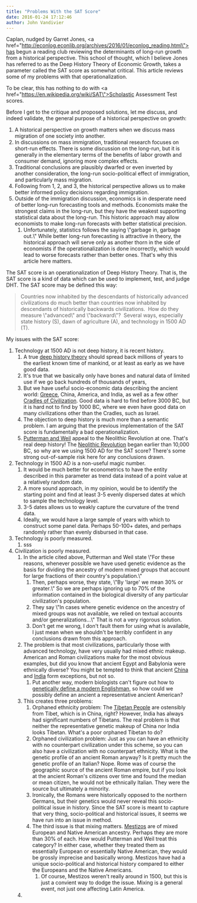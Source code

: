 ```yaml
---
title: "Problems With the SAT Score"
date: 2016-01-24 17:12:46
author: John Vandivier
---
```




Caplan, nudged by Garret Jones, <a href=\"http://econlog.econlib.org/archives/2016/01/econlog_reading.html\">has begun a reading club</a> reviewing the determinants of long-run growth from a historical perspective. This school of thought, which I believe Jones has referred to as the Deep History Theory of Economic Growth, takes a parameter called the SAT score as somewhat critical. This article reviews some of my problems with that operationalization.

To be clear, this has nothing to do with <a href=\"https://en.wikipedia.org/wiki/SAT\">Scholastic Assessment Test</a> scores.

Before I get to the critique and proposed solutions, let me discuss, and indeed validate, the general purpose of a historical perspective on growth:
<ol>
	<li>A historical perspective on growth matters when we discuss mass migration of one society into another.</li>
	<li>In discussions on mass immigration, traditional research focuses on short-run effects. There is some discussion on the long-run, but it is generally in the elementary terms of the benefits of labor growth and consumer demand, ignoring more complex effects.</li>
	<li>Traditional conclusions are plausibly dwarfed or even inverted by another consideration, the long-run socio-political effect of immigration, and particularly mass migration.</li>
	<li>Following from 1, 2, and 3, the historical perspective allows us to make better informed policy decisions regarding immigration.</li>
	<li>Outside of the immigration discussion, economics is in desperate need of better long-run forecasting tools and methods. Economists make the strongest claims in the long-run, but they have the weakest supporting statistical data about the long-run. This historic approach may allow economists to make long-run forecasts with better statistical precision.
<ol>
	<li>Unfortunately, statistics follows the saying \"garbage in, garbage out.\" While better long-run forecasting is attractive in theory, the historical approach will serve only as another thorn in the side of economists if the operationalization is done incorrectly, which would lead to worse forecasts rather than better ones. That's why this article here matters.</li>
</ol>
</li>
</ol>
The SAT score is an operationalization of Deep History Theory. That is, the SAT score is a kind of data which can be used to implement, test, and judge DHT. The SAT score may be defined this way:
<blockquote>Countries now inhabited by the descendants of historically advanced civilizations do much better than countries now inhabited by descendants of historically backwards civilizations.  How do they measure \"advanced\" and \"backward\"?  Several ways, especially state history (S), dawn of agriculture (A), and technology in 1500 AD (T).</blockquote>
My issues with the SAT score:
<ol>
	<li>Technology at 1500 AD is not deep history, it is recent history.
<ol>
	<li>A true <a href=\"https://en.wikipedia.org/wiki/Deep_history\">deep history theory</a> should spread back millions of years to the earliest known time of mankind, or at least as early as we have good data.</li>
	<li>It's true that we basically only have bones and natural data of limited use if we go back hundreds of thousands of years,</li>
	<li>But we have useful socio-economic data describing the ancient world: <a href=\"https://en.wikipedia.org/wiki/History_of_Greece#Bronze_Age\">Greece</a>, China, America, and India, as well as a few other <a href=\"https://en.wikipedia.org/wiki/Cradle_of_civilization\">Cradles of Civilization</a>. Good data is hard to find before 3000 BC, but it is hard not to find by 1000 BC, where we even have good data on many civilizations other than the Cradles, such as Israel.</li>
	<li>The objection to deep history is much more than a semantic problem. I am arguing that the previous implementation of the SAT score is fundamentally a bad operationalization.</li>
	<li><a href=\"http://qje.oxfordjournals.org/content/125/4/1627.full.pdf\">Putterman and Weil</a> appeal to the Neolithic Revolution at one. That's real deep history! The <a href=\"https://en.wikipedia.org/wiki/Neolithic_Revolution\">Neolithic Revolution</a> began earlier than 10,000 BC, so why are we using 1500 AD for the SAT score? There's some strong out-of-sample risk here for any conclusions drawn.</li>
</ol>
</li>
	<li>Technology in 1500 AD is a non-useful magic number.
<ol>
	<li>It would be much better for econometrics to have the entity described in this parameter as trend data instead of a point value at a relatively random date.</li>
	<li>A more sound approach, in my opinion, would be to identify the starting point and find at least 3-5 evenly dispersed dates at which to sample the technology level.</li>
	<li>3-5 dates allows us to weakly capture the curvature of the trend data.</li>
	<li>Ideally, we would have a large sample of years with which to construct some panel data. Perhaps 50-100+ dates, and perhaps randomly rather than evenly disbursed in that case.</li>
</ol>
</li>
	<li>Technology is poorly measured.
<ol>
	<li>sss</li>
</ol>
</li>
	<li>Civilization is poorly measured.
<ol>
	<li>In the article cited above, Putterman and Weil state \"For these reasons, whenever possible we have used genetic evidence as the basis for dividing the ancestry of modern mixed groups that account for large fractions of their country's population.\"
<ol>
	<li>Then, perhaps worse, they state, \"By 'large' we mean 30% or greater.\" So we are perhaps ignoring up to 70% of the information contained in the biological diversity of any particular civilization's population.</li>
	<li>They say \"In cases where genetic evidence on the ancestry of mixed groups was not available, we relied on textual accounts and/or generalizations...\" That is not a very rigorous solution.</li>
	<li>Don't get me wrong, I don't fault them for using what is available, I just mean when we shouldn't be terribly confident in any conclusions drawn from this approach.</li>
</ol>
</li>
	<li>The problem is that most civilizations, particularly those with advanced technology, have very usually had mixed ethnic makeup. American and Roman civilizations make for the most obvious examples, but did you know that ancient Egypt and Babylonia were ethnically diverse? You might be tempted to think that ancient <a href=\"https://en.wikipedia.org/wiki/Ethnic_groups_in_Chinese_history\">China</a> and <a href=\"https://en.wikipedia.org/wiki/Languages_of_India\">India</a> form exceptions, but not so.
<ol>
	<li>Put another way, modern biologists can't figure out how to <a href=\"http://www.dailymail.co.uk/sciencetech/article-3000998/Are-Welsh-truest-Brits-English-genomes-contain-German-French-DNA-Romans-left-no-trace.html\">genetically define a modern Englishman</a>, so how could we possibly define an ancient a representative ancient American?</li>
</ol>
</li>
	<li>This creates three problems:
<ol>
	<li>Orphaned ethnicity problem: The <a href=\"https://en.wikipedia.org/wiki/Tibetan_people\">Tibetan People</a> are ostensibly from Tibet, which is in China, right? However, India has always had significant numbers of Tibetans. The real problem is that neither the representative genetic makeup of China nor India looks Tibetan. What's a poor orphaned Tibetan to do?</li>
	<li>Orphaned civilization problem: Just as you can have an ethnicity with no counterpart civilization under this scheme, so you can also have a civilization with no counterpart ethnicity. What is the genetic profile of an ancient Roman anyway? Is it pretty much the genetic profile of an Italian? Nope. Rome was of course the geographic source of the ancient Roman empire, but if you look at the ancient Roman's citizens over time and found the median or mean citizen, he would not be ethnically Italian. They were the source but ultimately a minority.</li>
	<li>Ironically, the Romans were historically opposed to the northern Germans, but their genetics would never reveal this socio-political issue in history. Since the SAT score is meant to capture that very thing, socio-political and historical issues, it seems we have run into an issue in method.</li>
	<li>The third issue is that mixing matters. <a href=\"https://en.wikipedia.org/wiki/Mestizo\">Mestizos</a> are of mixed European and Native American ancestry. Perhaps they are more than 30% of each. How would Putterman and Weil treat this category? In either case, whether they treated them as essentially European or essentially Native American, they would be grossly imprecise and basically wrong. Mestizos have had a unique socio-political and historical history compared to either the Europeans and the Native Americans.
<ol>
	<li>Of course, Mestizos weren't really around in 1500, but this is just a convient way to dodge the issue. Mixing is a general event, not just one affecting Latin America.</li>
</ol>
</li>
</ol>
</li>
	<li></li>
</ol>
</li>
</ol>